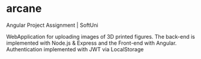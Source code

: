 # arcane
Angular Project Assignment | SoftUni

WebApplication for uploading images of 3D printed figures.
The back-end is implemented with Node.js & Express and the Front-end with Angular.
Authentication implemented with JWT via LocalStorage
